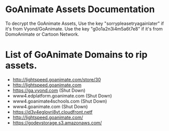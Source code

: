 # GoAnimate Assets Documentation
To decrypt the GoAnimate Assets, Use the key "sorrypleasetryagainlater" if it's from Vyond/GoAnimate. Use the key "g0o1a2n3i4m5a6t7e8" if it's from DomoAnimate or Cartoon Network.

# List of GoAnimate Domains to rip assets.

* http://lightspeed.goanimate.com/store/30
* http://lightspeed.goanimate.com
* https://ga.vyond.com (Shut Down)
* www4.edplatform.goanimate.com (Shut Down)
* www4.goanimate4schools.com (Shut Down) 
* www4.goanimate.com (Shut Down)
* https://d3v4eglovri8yt.cloudfront.netf
* http://lightspeed.goanimate.com/
* https://godevstorage.s3.amazonaws.com/


